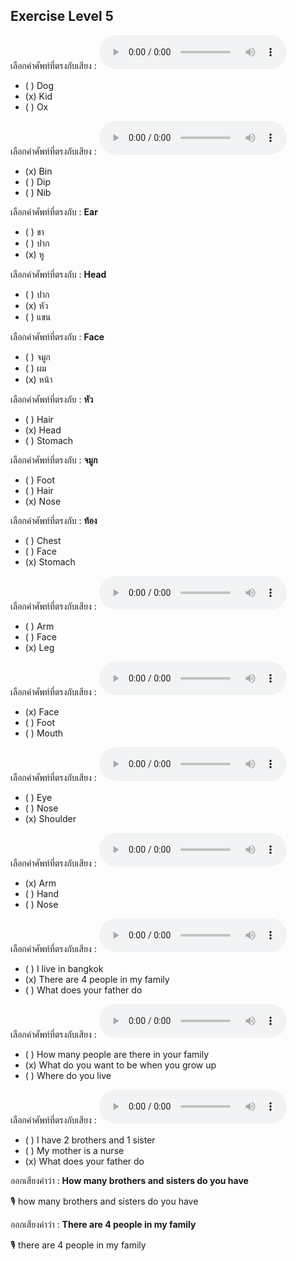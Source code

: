 ## Exercise Level 5

เลือกคำศัพท์ที่ตรงกับเสียง :  ![](/media/audio/kid.mp3) 
 - ( ) Dog
 - (x) Kid
 - ( ) Ox


เลือกคำศัพท์ที่ตรงกับเสียง :  ![](/media/audio/bin.mp3) 
 - (x) Bin
 - ( ) Dip
 - ( ) Nib


 เลือกคำศัพท์ที่ตรงกับ : **Ear**
 - ( ) ขา
 - ( ) ปาก
 - (x) หู

 เลือกคำศัพท์ที่ตรงกับ : **Head**
 - ( ) ปาก
 - (x) หัว
 - ( ) แขน

 เลือกคำศัพท์ที่ตรงกับ : **Face**
 - ( ) จมูก
 - ( ) ผม
 - (x) หน้า

 เลือกคำศัพท์ที่ตรงกับ : **หัว**
 - ( ) Hair
 - (x) Head
 - ( ) Stomach

 เลือกคำศัพท์ที่ตรงกับ : **จมูก**
 - ( ) Foot
 - ( ) Hair
 - (x) Nose

 เลือกคำศัพท์ที่ตรงกับ : **ท้อง**
 - ( ) Chest
 - ( ) Face
 - (x) Stomach

เลือกคำศัพท์ที่ตรงกับเสียง :  ![](/media/audio/leg.mp3) 
 - ( ) Arm
 - ( ) Face
 - (x) Leg


เลือกคำศัพท์ที่ตรงกับเสียง :  ![](/media/audio/face.mp3) 
 - (x) Face
 - ( ) Foot
 - ( ) Mouth


เลือกคำศัพท์ที่ตรงกับเสียง :  ![](/media/audio/shoulder.mp3) 
 - ( ) Eye
 - ( ) Nose
 - (x) Shoulder


เลือกคำศัพท์ที่ตรงกับเสียง :  ![](/media/audio/arm.mp3) 
 - (x) Arm
 - ( ) Hand
 - ( ) Nose


เลือกคำศัพท์ที่ตรงกับเสียง :  ![](/media/audio/There&#x20;are&#x20;4&#x20;people&#x20;in&#x20;my&#x20;family.mp3) 
 - ( ) I live in bangkok
 - (x) There are 4 people in my family
 - ( ) What does your father do


เลือกคำศัพท์ที่ตรงกับเสียง :  ![](/media/audio/What&#x20;do&#x20;you&#x20;want&#x20;to&#x20;be&#x20;when&#x20;you&#x20;grow&#x20;up.mp3) 
 - ( ) How many people are there in your family
 - (x) What do you want to be when you grow up
 - ( ) Where do you live


เลือกคำศัพท์ที่ตรงกับเสียง :  ![](/media/audio/What&#x20;does&#x20;your&#x20;father&#x20;do.mp3) 
 - ( ) I have 2 brothers and 1 sister
 - ( ) My mother is a nurse
 - (x) What does your father do

ออกเสียงคำว่า : **How many brothers and sisters do you have** 

🎙️ how many brothers and sisters do you have

ออกเสียงคำว่า : **There are 4 people in my family** 

🎙️ there are 4 people in my family

